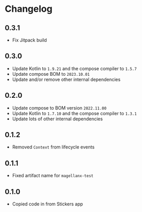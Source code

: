 # Changelog

## 0.3.1
- Fix Jitpack build

## 0.3.0
- Update Kotlin to `1.9.21` and the compose compiler to `1.5.7`
- Update compose BOM to `2023.10.01`
- Update and/or remove other internal dependencies

## 0.2.0
- Update compose to BOM version `2022.11.00`
- Update Kotlin to `1.7.10` and the compose compiler to `1.3.1`
- Update lots of other internal dependencies

## 0.1.2
- Removed `Context` from lifecycle events

## 0.1.1
- Fixed artifact name for `magellanx-test`

## 0.1.0
- Copied code in from Stickers app
